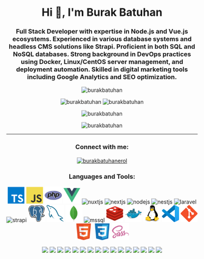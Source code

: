 <h1 align="center">Hi 👋, I'm Burak Batuhan</h1>
<h3 align="center">Full Stack Developer with expertise in Node.js and Vue.js ecosystems. Experienced in various database systems and headless CMS solutions like Strapi. Proficient in both SQL and NoSQL databases.
Strong background in DevOps practices using Docker, Linux/CentOS server management, and deployment automation. Skilled in digital marketing tools including Google Analytics and SEO optimization.
</h3>

<p align="center">
  <img src="https://komarev.com/ghpvc/?username=burakbatuhan&label=Profile%20views&color=0e75b6&style=flat" alt="burakbatuhan" />
</p>

<!-- GitHub Stats -->
<p align="center">
  <img src="https://github-readme-stats.vercel.app/api?username=burakbatuhan&show_icons=true&theme=tokyonight&hide_border=true&locale=en" alt="burakbatuhan" width="48%" />
  <img src="https://github-readme-streak-stats.herokuapp.com/?user=burakbatuhan&theme=tokyonight&hide_border=true" alt="burakbatuhan" width="48%" />
</p>

<!-- Most Used Languages -->
<p align="center">
  <img src="https://github-readme-stats.vercel.app/api/top-langs?username=burakbatuhan&show_icons=true&theme=tokyonight&hide_border=true&locale=en&layout=compact" alt="burakbatuhan" />
</p>

<!-- Trophy -->
<p align="center">
  <img src="https://github-profile-trophy.vercel.app/?username=burakbatuhan&theme=tokyonight&no-frame=true&row=1&column=7" alt="burakbatuhan" />
</p>

---

<h3 align="center">Connect with me:</h3>
<p align="center">
  <!-- Buraya sosyal medya linklerinizi ekleyebilirsiniz -->
  <a href="https://linkedin.com/in/burakbatuhanerol" target="blank"><img align="center" src="https://raw.githubusercontent.com/rahuldkjain/github-profile-readme-generator/master/src/images/icons/Social/linked-in-alt.svg" alt="burakbatuhanerol" height="30" width="40" /></a>
</p>

<h3 align="center">Languages and Tools:</h3>
<p align="center">
  <!-- Programming Languages -->
  <img src="https://raw.githubusercontent.com/devicons/devicon/master/icons/typescript/typescript-original.svg" alt="typescript" width="45" height="45"/>
  <img src="https://raw.githubusercontent.com/devicons/devicon/master/icons/javascript/javascript-original.svg" alt="javascript" width="45" height="45"/>
  <img src="https://raw.githubusercontent.com/devicons/devicon/master/icons/php/php-original.svg" alt="php" width="45" height="45"/>
  
  <!-- Frontend Frameworks & Libraries -->
  <img src="https://raw.githubusercontent.com/devicons/devicon/master/icons/vuejs/vuejs-original.svg" alt="vuejs" width="45" height="45"/>
  <img src="https://nuxt.com/assets/design-kit/icon-green.svg" alt="nuxtjs" width="45" height="45"/>
  <img src="https://cdn.jsdelivr.net/gh/devicons/devicon/icons/nextjs/nextjs-original.svg" alt="nextjs" width="45" height="45"/>
  
  <!-- Backend Technologies -->
  <img src="https://cdn.jsdelivr.net/gh/devicons/devicon/icons/nodejs/nodejs-original.svg" alt="nodejs" width="45" height="45"/>
  <img src="https://cdn.worldvectorlogo.com/logos/nestjs.svg" alt="nestjs" width="45" height="45"/>
  <img src="https://cdn.worldvectorlogo.com/logos/laravel-2.svg" alt="laravel" width="45" height="45"/>
  <img src="https://cdn.worldvectorlogo.com/logos/strapi-2.svg" alt="strapi" width="45" height="45"/>
  
  <!-- Databases -->
  <img src="https://raw.githubusercontent.com/devicons/devicon/master/icons/postgresql/postgresql-original.svg" alt="postgresql" width="45" height="45"/>
  <img src="https://raw.githubusercontent.com/devicons/devicon/master/icons/mysql/mysql-original.svg" alt="mysql" width="45" height="45"/>
  <img src="https://raw.githubusercontent.com/devicons/devicon/master/icons/mongodb/mongodb-original.svg" alt="mongodb" width="45" height="45"/>
  <img src="https://cdn.worldvectorlogo.com/logos/microsoft-sql-server-1.svg" alt="mssql" width="45" height="45"/>
  <img src="https://raw.githubusercontent.com/devicons/devicon/master/icons/redis/redis-original.svg" alt="redis" width="45" height="45"/>
  
  <!-- DevOps & Tools -->
  <img src="https://raw.githubusercontent.com/devicons/devicon/master/icons/docker/docker-original.svg" alt="docker" width="45" height="45"/>
  <img src="https://raw.githubusercontent.com/devicons/devicon/master/icons/linux/linux-original.svg" alt="linux" width="45" height="45"/>
  
  <!-- Development Tools -->
  <img src="https://raw.githubusercontent.com/devicons/devicon/master/icons/vscode/vscode-original.svg" alt="vscode" width="45" height="45"/>
  <img src="https://raw.githubusercontent.com/devicons/devicon/master/icons/git/git-original.svg" alt="git" width="45" height="45"/>
  
  <!-- Web Technologies -->
  <img src="https://raw.githubusercontent.com/devicons/devicon/master/icons/html5/html5-original.svg" alt="html5" width="45" height="45"/>
  <img src="https://raw.githubusercontent.com/devicons/devicon/master/icons/css3/css3-original.svg" alt="css3" width="45" height="45"/>
  <img src="https://raw.githubusercontent.com/devicons/devicon/master/icons/sass/sass-original.svg" alt="sass" width="45" height="45"/>
</p>

<!-- Skill Badges -->
<p align="center">
  <img src="https://img.shields.io/badge/Node.js-339933?style=for-the-badge&logo=nodedotjs&logoColor=white" />
  <img src="https://img.shields.io/badge/NestJS-E0234E?style=for-the-badge&logo=nestjs&logoColor=white" />
  <img src="https://img.shields.io/badge/Vue.js-35495E?style=for-the-badge&logo=vuedotjs&logoColor=4FC08D" />
  <img src="https://img.shields.io/badge/next.js-000000?style=for-the-badge&logo=nextdotjs&logoColor=white" />
  <img src="https://img.shields.io/badge/Nuxt.js-00C58E?style=for-the-badge&logo=nuxtdotjs&logoColor=white" />
  <img src="https://img.shields.io/badge/PostgreSQL-316192?style=for-the-badge&logo=postgresql&logoColor=white" />
  <img src="https://img.shields.io/badge/MySQL-005C84?style=for-the-badge&logo=mysql&logoColor=white" />
  <img src="https://img.shields.io/badge/MongoDB-4EA94B?style=for-the-badge&logo=mongodb&logoColor=white" />
  <img src="https://img.shields.io/badge/Microsoft%20SQL%20Server-CC2927?style=for-the-badge&logo=microsoft%20sql%20server&logoColor=white" />
  <img src="https://img.shields.io/badge/strapi-2e7eea?style=for-the-badge&logo=strapi&logoColor=white" />
  <img src="https://img.shields.io/badge/Docker-2CA5E0?style=for-the-badge&logo=docker&logoColor=white" />
  <img src="https://img.shields.io/badge/Cloudflare-F38020?style=for-the-badge&logo=Cloudflare&logoColor=white" />
  <img src="https://img.shields.io/badge/PM2-2B037A?style=for-the-badge&logo=pm2&logoColor=white" />
  <img src="https://img.shields.io/badge/Digital%20Ocean-0080FF?style=for-the-badge&logo=digitalocean&logoColor=white" />
  <img src="https://img.shields.io/badge/CentOS-262577?style=for-the-badge&logo=centos&logoColor=white" />
  <img src="https://img.shields.io/badge/Nginx-009639?style=for-the-badge&logo=nginx&logoColor=white" />
</p>

